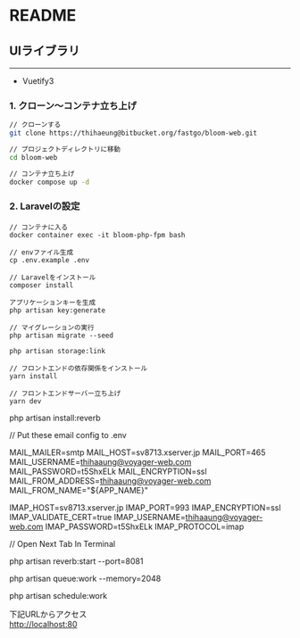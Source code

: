 

# README #

## UIライブラリ ###
---
* Vuetify3

### 1. クローン〜コンテナ立ち上げ
```sh
// クローンする
git clone https://thihaeung@bitbucket.org/fastgo/bloom-web.git

// プロジェクトディレクトリに移動
cd bloom-web

// コンテナ立ち上げ
docker compose up -d
```

### 2. Laravelの設定
```
// コンテナに入る
docker container exec -it bloom-php-fpm bash

// envファイル生成
cp .env.example .env

// Laravelをインストール
composer install

アプリケーションキーを生成
php artisan key:generate

// マイグレーションの実行
php artisan migrate --seed

php artisan storage:link

// フロントエンドの依存関係をインストール
yarn install

// フロントエンドサーバー立ち上げ
yarn dev
```
php artisan install:reverb

// Put these email config to .env

MAIL_MAILER=smtp
MAIL_HOST=sv8713.xserver.jp
MAIL_PORT=465
MAIL_USERNAME=thihaaung@voyager-web.com
MAIL_PASSWORD=t5ShxELk
MAIL_ENCRYPTION=ssl
MAIL_FROM_ADDRESS=thihaaung@voyager-web.com
MAIL_FROM_NAME="${APP_NAME}"

IMAP_HOST=sv8713.xserver.jp
IMAP_PORT=993
IMAP_ENCRYPTION=ssl
IMAP_VALIDATE_CERT=true
IMAP_USERNAME=thihaaung@voyager-web.com
IMAP_PASSWORD=t5ShxELk
IMAP_PROTOCOL=imap

// Open Next Tab In Terminal

php artisan reverb:start --port=8081

php artisan queue:work --memory=2048

php artisan schedule:work

下記URLからアクセス  
[http://localhost:80](http://localhost:80)

